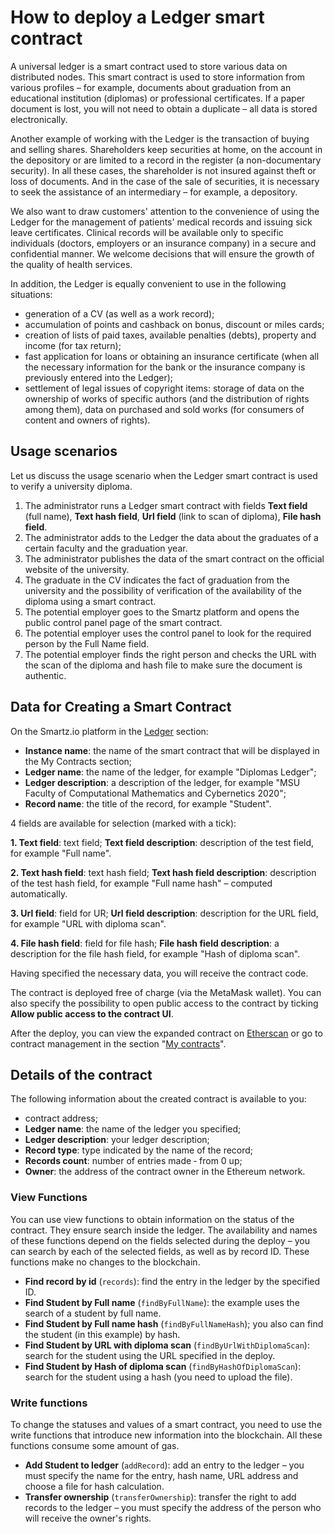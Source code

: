 # How to deploy a Ledger smart contract

A universal ledger is a smart contract used to store various data on distributed nodes. This smart contract is used to store information from various profiles – for example, documents about graduation from an educational institution (diplomas) or professional certificates. If a paper document is lost, you will not need to obtain a duplicate – all data is stored electronically.

Another example of working with the Ledger is the transaction of buying and selling shares. Shareholders keep securities at home, on the account in the depository or are limited to a record in the register (a non-documentary security). In all these cases, the shareholder is not insured against theft or loss of documents. And in the case of the sale of securities, it is necessary to seek the assistance of an intermediary – for example, a depository.

We also want to draw customers' attention to the convenience of using the Ledger for the management of patients' medical records and issuing sick leave certificates. Clinical records will be available only to specific individuals (doctors, employers or an insurance company) in a secure and confidential manner. We welcome decisions that will ensure the growth of the quality of health services.

In addition, the Ledger is equally convenient to use in the following situations:

* generation of a CV (as well as a work record);
* accumulation of points and cashback on bonus, discount or miles cards;
* creation of lists of paid taxes, available penalties (debts), property and income (for tax return);
* fast application for loans or obtaining an insurance certificate (when all the necessary information for the bank or the insurance company is previously entered into the Ledger);
* settlement of legal issues of copyright items: storage of data on the ownership of works of specific authors (and the distribution of rights among them), data on purchased and sold works (for consumers of content and owners of rights).

## Usage scenarios

Let us discuss the usage scenario when the Ledger smart contract is used to verify a university diploma.

1) The administrator runs a Ledger smart contract with fields **Text field** (full name), **Text hash field**, **Url field** (link to scan of diploma), **File hash field**.
2) The administrator adds to the Ledger the data about the graduates of a certain faculty and the  graduation year.
3) The administrator publishes the data of the smart contract on the official website of the university.
4) The graduate in the CV indicates the fact of graduation from the university and the possibility of verification of the availability of the diploma using a smart contract.
5) The potential employer goes to the Smartz platform and opens the public control panel page of the smart contract.
6) The potential employer uses the control panel to look for the required person by the Full Name field.
7) The potential employer finds the right person and checks the URL with the scan of the diploma and hash file to make sure the document is authentic.

## Data for Creating a Smart Contract

On the Smartz.io platform in the [Ledger](https://platform.smartz.io/deploy/5ada07d44a5ad7000a19d643) section:

*	**Instance name**: the name of the smart contract that will be displayed in the My Contracts section;
*	**Ledger name**: the name of the ledger, for example "Diplomas Ledger";
*	**Ledger description**: a description of the ledger, for example "MSU Faculty of Computational Mathematics and Cybernetics 2020";
*	**Record name**: the title of the record, for example "Student".

4 fields are available for selection (marked with a tick):
 
**1. Text field**: text field;
**Text field description**: description of the test field, for example "Full name".

**2. Text hash field**: text hash field;
**Text hash field description**: description of the test hash field, for example "Full name hash" – computed automatically.

**3. Url field**: field for UR;
**Url field description**: description for the URL field, for example "URL with diploma scan".

**4. File hash field**: field for file hash;
**File hash field description**: a description for the file hash field, for example "Hash of diploma scan".

Having specified the necessary data, you will receive the contract code.  

The contract is deployed free of charge (via the MetaMask wallet). You can also specify the possibility to open public access to the contract by ticking **Allow public access to the contract UI**.

After the deploy, you can view the expanded contract on [Etherscan](https://etherscan.io/) or go to contract management in the section "[My contracts](https://platform.smartz.io/dashboard)".

## Details of the contract 

The following information about the created contract is available to you:

*	contract address;
*	**Ledger name**: the name of the ledger you specified;
*	**Ledger description**: your ledger description;
*	**Record type**: type indicated by the name of the record;
*	**Records count**: number of entries made ‑ from 0 up;
*	**Owner**: the address of the contract owner in the Ethereum network.

### View Functions

You can use view functions to obtain information on the status of the contract. They ensure search inside the ledger. The availability and names of these functions depend on the fields selected during the deploy – you can search by each of the selected fields, as well as by record ID. These functions make no changes to the blockchain.

*	**Find record by id** (`records`): find the entry in the ledger by the specified ID.
*	**Find Student by Full name** (`findByFullName`): the example uses the search of a student by full name.
*	**Find Student by Full name hash** (`findByFullNameHash`); you also can find the student (in this example) by hash.
*	**Find Student by URL with diploma scan** (`findByUrlWithDiplomaScan`): search for the student using the URL specified in the deploy.
*	**Find Student by Hash of diploma scan** (`findByHashOfDiplomaScan`): search for the student using a hash (you need to upload the file).

### Write functions

To change the statuses and values of a smart contract, you need to use the write functions that introduce new information into the blockchain. All these functions consume some amount of gas. 

*	**Add Student to ledger** (`addRecord`): add an entry to the ledger – you must specify the name for the entry, hash name, URL address and choose a file for hash calculation. 
*	**Transfer ownership** (`transferOwnership`): transfer the right to add records to the ledger – you must specify the address of the person who will receive the owner's rights.
